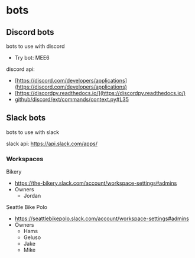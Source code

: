 # bots

## Discord bots

bots to use with discord

- Try bot: MEE6

discord api:

- [https://discord.com/developers/applications](https://discord.com/developers/applications)
- [https://discordpy.readthedocs.io/](https://discordpy.readthedocs.io/)
- [github/discord/ext/commands/context.py#L35](https://github.com/Rapptz/discord.py/blob/async/discord/ext/commands/context.py#L35)

## Slack bots

bots to use with slack

slack api:
https://api.slack.com/apps/


### Workspaces

Bikery

- https://the-bikery.slack.com/account/workspace-settings#admins
- Owners
  - Jordan 

Seattle Bike Polo

- https://seattlebikepolo.slack.com/account/workspace-settings#admins
- Owners
  - Hams
  - Geluso
  - Jake
  - Mike
